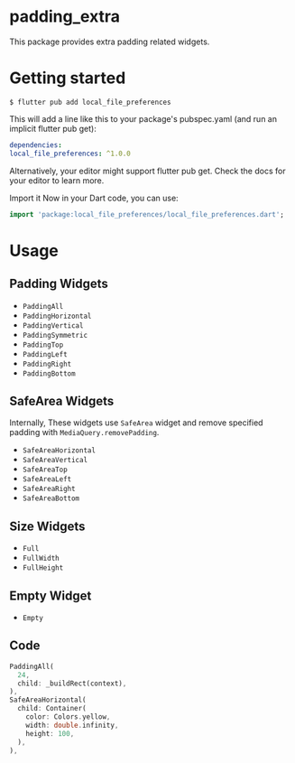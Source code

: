 # padding_extra

This package provides extra padding related widgets.

# Getting started

```shell
$ flutter pub add local_file_preferences
```
This will add a line like this to your package's pubspec.yaml (and run an implicit flutter pub get):

```yaml
dependencies:
local_file_preferences: ^1.0.0
```
Alternatively, your editor might support flutter pub get. Check the docs for your editor to learn more.

Import it
Now in your Dart code, you can use:

```dart
import 'package:local_file_preferences/local_file_preferences.dart';
```

# Usage

## Padding Widgets

- `PaddingAll`
- `PaddingHorizontal`
- `PaddingVertical`
- `PaddingSymmetric`
- `PaddingTop`
- `PaddingLeft`
- `PaddingRight`
- `PaddingBottom`

## SafeArea Widgets

Internally, These widgets use `SafeArea` widget and remove specified padding with `MediaQuery.removePadding`.

- `SafeAreaHorizontal`
- `SafeAreaVertical`
- `SafeAreaTop`
- `SafeAreaLeft`
- `SafeAreaRight`
- `SafeAreaBottom`

## Size Widgets

- `Full`
- `FullWidth`
- `FullHeight`

## Empty Widget

- `Empty`

## Code

```dart
PaddingAll(
  24,
  child: _buildRect(context),
),
SafeAreaHorizontal(
  child: Container(
    color: Colors.yellow,
    width: double.infinity,
    height: 100,
  ),
),
```